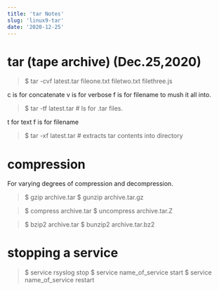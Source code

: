 ```yaml
---
title: 'tar Notes'
slug: 'linux9-tar'
date: '2020-12-25'
---
```


# tar (tape archive) (Dec.25,2020)

> $ tar -cvf latest.tar fileone.txt filetwo.txt filethree.js

c is for concatenate
v is for verbose
f is for filename to mush it all into.

> $ tar -tf latest.tar # ls for .tar files.

t for text
f is for filename


> $ tar -xf latest.tar # extracts tar contents into directory


# compression

For varying degrees of compression and decompression.

> $ gzip archive.tar
> $ gunzip archive.tar.gz

> $ compress archive.tar
> $ uncompress archive.tar.Z

> $ bzip2 archive.tar 
> $ bunzip2 archive.tar.bz2

# stopping a service
> $ service rsyslog stop
> $ service name_of_service start
> $ service name_of_service restart
